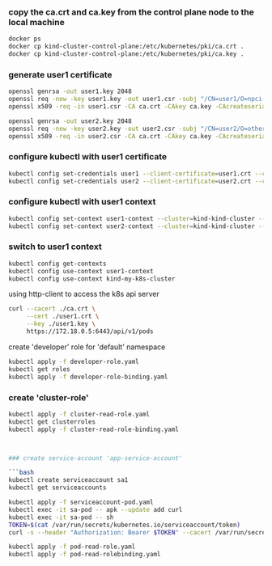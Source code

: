

### copy the ca.crt and ca.key from the control plane node to the local machine

```bash
docker ps
docker cp kind-cluster-control-plane:/etc/kubernetes/pki/ca.crt .
docker cp kind-cluster-control-plane:/etc/kubernetes/pki/ca.key .

```

### generate user1 certificate

```bash
openssl genrsa -out user1.key 2048
openssl req -new -key user1.key -out user1.csr -subj "/CN=user1/O=npci-team"
openssl x509 -req -in user1.csr -CA ca.crt -CAkey ca.key -CAcreateserial -out user1.crt -days 365

openssl genrsa -out user2.key 2048
openssl req -new -key user2.key -out user2.csr -subj "/CN=user2/O=other-team"
openssl x509 -req -in user2.csr -CA ca.crt -CAkey ca.key -CAcreateserial -out user2.crt -days 365
```


### configure kubectl with user1 certificate

```bash
kubectl config set-credentials user1 --client-certificate=user1.crt --client-key=user1.key
kubectl config set-credentials user2 --client-certificate=user2.crt --client-key=user2.key
```

### configure kubectl with user1 context

```bash
kubectl config set-context user1-context --cluster=kind-kind-cluster --user=user1
kubectl config set-context user2-context --cluster=kind-kind-cluster --user=user2
```

### switch to user1 context

```bash
kubectl config get-contexts
kubectl config use-context user1-context
kubectl config use-context kind-my-k8s-cluster
```


using http-client to access the k8s api server

```bash
curl --cacert ./ca.crt \
     --cert ./user1.crt \
     --key ./user1.key \
     https://172.18.0.5:6443/api/v1/pods
```


create 'developer' role for 'default' namespace

```bash
kubectl apply -f developer-role.yaml
kubectl get roles
kubectl apply -f developer-role-binding.yaml
```


### create 'cluster-role'

```bash
kubectl apply -f cluster-read-role.yaml
kubectl get clusterroles
kubectl apply -f cluster-read-role-binding.yaml



### create service-account 'app-service-account'

```bash
kubectl create serviceaccount sa1
kubectl get serviceaccounts

kubectl apply -f serviceaccount-pod.yaml
kubectl exec -it sa-pod -- apk --update add curl
kubectl exec -it sa-pod -- sh
TOKEN=$(cat /var/run/secrets/kubernetes.io/serviceaccount/token)
curl -s --header "Authorization: Bearer $TOKEN" --cacert /var/run/secrets/kubernetes.io/serviceaccount/ca.crt https://kubernetes.default.svc/api/v1/namespaces/default/pods

kubectl apply -f pod-read-role.yaml
kubectl apply -f pod-read-rolebinding.yaml

```


